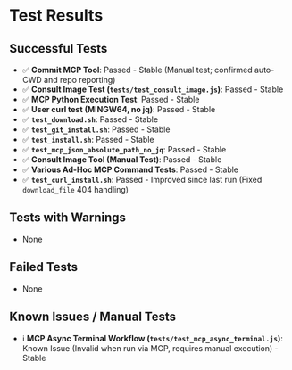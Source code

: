 # Test Results

## Successful Tests
- ✅ **Commit MCP Tool**: Passed - Stable (Manual test; confirmed auto-CWD and repo reporting)
- ✅ **Consult Image Test (`tests/test_consult_image.js`)**: Passed - Stable
- ✅ **MCP Python Execution Test**: Passed - Stable
- ✅ **User curl test (MINGW64, no jq)**: Passed - Stable
- ✅ **`test_download.sh`**: Passed - Stable
- ✅ **`test_git_install.sh`**: Passed - Stable
- ✅ **`test_install.sh`**: Passed - Stable
- ✅ **`test_mcp_json_absolute_path_no_jq`**: Passed - Stable
- ✅ **Consult Image Tool (Manual Test)**: Passed - Stable
- ✅ **Various Ad-Hoc MCP Command Tests**: Passed - Stable
- ✅ **`test_curl_install.sh`**: Passed - Improved since last run (Fixed `download_file` 404 handling)

## Tests with Warnings
- None

## Failed Tests
- None

## Known Issues / Manual Tests
- ℹ️ **MCP Async Terminal Workflow (`tests/test_mcp_async_terminal.js`)**: Known Issue (Invalid when run via MCP, requires manual execution) - Stable